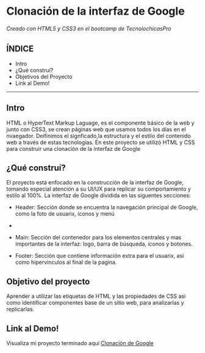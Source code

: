 # Clonación de la interfaz de Google
###### Creado con HTML5 y CSS3 en el bootcamp de TecnolochicasPro

## ÍNDICE
* Intro
* ¿Qué construí?
* Objetivos del Proyecto
* Link al Demo!

*** 

## Intro
HTML o HyperText Markup Laguage, es el componente básico de la web y junto con CSS3, se crean páginas web que usamos todos los días en el nvaegador. Deifinimos el signficado,la estructura y el estilo del contenido web a través de estas tecnologías.
En este proyecto se utilizó HTML y CSS para construir una clonación de la interfaz de Google

## ¿Qué construí?
El proyecto está enfocado en la construcción de la interfaz de Google, tomando especial atención a su UI/UX para replicar su comportamiento y estilo al 100%. La interfaz de Google dividida en las siguentes secciones:

* Header: Sección donde se encuentra la navegación principal de Google, como la foto de usuarix, íconos y menú
*
* Main: Sección del contenedor para los elementos centrales y mas importantes de la interfaz: logo, barra de búsqueda, íconos y botones.

* Footer: Sección que contiene información extra para el usuarix, así como hipervinculos al final de la pagina.

## Objetivo del proyecto
Aprender a utilizar las etiquetas de HTML y las propiedades de CSS asi como identificar componentes base de un sitio web, para analizarlas y replicarlas.

## Link al Demo!
Visualiza mi proyecto terminado aquí [Clonación de Google](https://damarisromero.github.io/)
